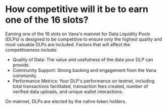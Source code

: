 # How competitive will it be to earn one of the 16 slots?

Earning one of the 16 slots on Vana's mainnet for Data Liquidity Pools (DLPs) is designed to be competitive to ensure only the highest quality and most valuable DLPs are included. Factors that will affect the competitiveness include:

* Quality of Data: The value and usefulness of the data your DLP can provide.
* Community Support: Strong backing and engagement from the Vana community.
* Performance Metrics: Your DLP's performance on testnet, including total transactions facilitated, transaction fees created, number of verified data uploads, and unique wallet interactions.

On mainnet, DLPs are elected by the native token holders.&#x20;
